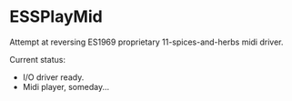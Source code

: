 # ESSPlayMid
Attempt at reversing ES1969 proprietary 11-spices-and-herbs midi driver.

Current status: 
- I/O driver ready.
- Midi player, someday...